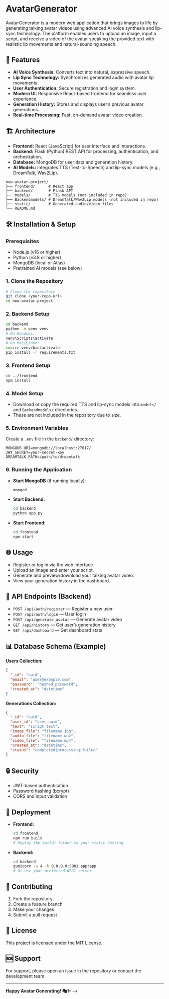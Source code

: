 

# AvatarGenerator

AvatarGenerator is a modern web application that brings images to life by generating talking avatar videos using advanced AI voice synthesis and lip-sync technology. The platform enables users to upload an image, input a script, and receive a video of the avatar speaking the provided text with realistic lip movements and natural-sounding speech.

## 🚀 Features
- **AI Voice Synthesis:** Converts text into natural, expressive speech.
- **Lip Sync Technology:** Synchronizes generated audio with avatar lip movements.
- **User Authentication:** Secure registration and login system.
- **Modern UI:** Responsive React-based frontend for seamless user experience.
- **Generation History:** Stores and displays user’s previous avatar generations.
- **Real-time Processing:** Fast, on-demand avatar video creation.

## 🏗️ Architecture
- **Frontend:** React (JavaScript) for user interface and interactions.
- **Backend:** Flask (Python) REST API for processing, authentication, and orchestration.
- **Database:** MongoDB for user data and generation history.
- **AI Models:** Integrates TTS (Text-to-Speech) and lip-sync models (e.g., DreamTalk, Wav2Lip).

```
new-avatar-project/
├── frontend/      # React app
├── backend/       # Flask API
├── models/        # TTS models (not included in repo)
├── Backendmodels/ # DreamTalk/Wav2Lip models (not included in repo)
├── static/        # Generated audio/video files
└── README.md
```

## 🛠️ Installation & Setup

### Prerequisites
- Node.js (v16 or higher)
- Python (v3.8 or higher)
- MongoDB (local or Atlas)
- Pretrained AI models (see below)

### 1. Clone the Repository
```bash
# Clone the repository
git clone <your-repo-url>
cd new-avatar-project
```

### 2. Backend Setup
```bash
cd backend
python -m venv venv
# On Windows:
venv\Scripts\activate
# On Mac/Linux:
source venv/bin/activate
pip install -r requirements.txt
```

### 3. Frontend Setup
```bash
cd ../frontend
npm install
```

### 4. Model Setup
- Download or copy the required TTS and lip-sync models into `models/` and `Backendmodels/` directories.
- These are not included in the repository due to size.

### 5. Environment Variables
Create a `.env` file in the `backend/` directory:
```
MONGODB_URI=mongodb://localhost:27017/
JWT_SECRET=your-secret-key
DREAMTALK_PATH=/path/to/dreamtalk
```

### 6. Running the Application
- **Start MongoDB** (if running locally):
  ```bash
  mongod
  ```
- **Start Backend:**
  ```bash
  cd backend
  python app.py
  ```
- **Start Frontend:**
  ```bash
  cd frontend
  npm start
  ```

## 🌐 Usage
- Register or log in via the web interface.
- Upload an image and enter your script.
- Generate and preview/download your talking avatar video.
- View your generation history in the dashboard.

## 🔧 API Endpoints (Backend)
- `POST /api/auth/register` — Register a new user
- `POST /api/auth/login` — User login
- `POST /api/generate_avatar` — Generate avatar video
- `GET /api/history` — Get user’s generation history
- `GET /api/dashboard` — Get dashboard stats

## 📊 Database Schema (Example)
**Users Collection:**
```json
{
  "_id": "uuid",
  "email": "user@example.com",
  "password": "hashed_password",
  "created_at": "datetime"
}
```
**Generations Collection:**
```json
{
  "_id": "uuid",
  "user_id": "user_uuid",
  "text": "script text",
  "image_file": "filename.jpg",
  "audio_file": "filename.wav",
  "video_file": "filename.mp4",
  "created_at": "datetime",
  "status": "completed|processing|failed"
}
```

## 🔒 Security
- JWT-based authentication
- Password hashing (bcrypt)
- CORS and input validation

## 🚀 Deployment
- **Frontend:**
  ```bash
  cd frontend
  npm run build
  # Deploy the build/ folder to your static hosting
  ```
- **Backend:**
  ```bash
  cd backend
  gunicorn -w 4 -b 0.0.0.0:5001 app:app
  # Or use your preferred WSGI server
  ```

## 🤝 Contributing
1. Fork the repository
2. Create a feature branch
3. Make your changes
4. Submit a pull request

## 📝 License
This project is licensed under the MIT License.

## 🆘 Support
For support, please open an issue in the repository or contact the development team.

---
**Happy Avatar Generating! 🎭✨** -->



<!-- <!--
# Previous README content commented out for reference

# Avatar Lab - AI Video Generator
A modern web application that generates talking avatar videos using AI voice synthesis and lip-sync technology.
... (previous content omitted for brevity) ...
-->
